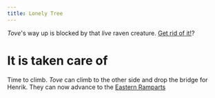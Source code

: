 ```yaml
---
title: Lonely Tree
---
```


*Tove*'s way up is blocked by that *live* raven creature. [Get rid of it!](045-lonely-tree-raven.md)?

# It is taken care of
Time to climb. *Tove* can climb to the other side and drop the bridge for Henrik. They can now advance to the [Eastern Ramparts](050-eastern-ramparts.md)

